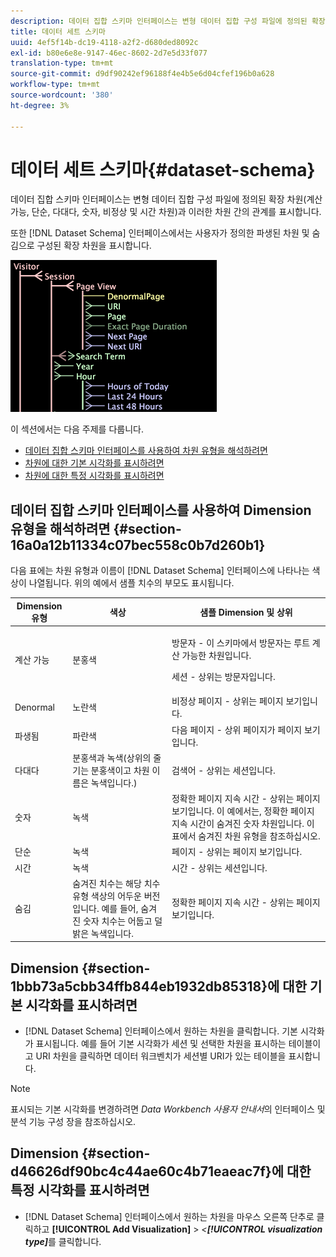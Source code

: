 ```yaml
---
description: 데이터 집합 스키마 인터페이스는 변형 데이터 집합 구성 파일에 정의된 확장 차원(계산 가능, 단순, 다대다, 숫자, 비정상 및 시간 차원)과 이러한 차원 간의 관계를 표시합니다.
title: 데이터 세트 스키마
uuid: 4ef5f14b-dc19-4118-a2f2-d680ded8092c
exl-id: b80e6e8e-9147-46ec-8602-2d7e5d33f077
translation-type: tm+mt
source-git-commit: d9df90242ef96188f4e4b5e6d04cfef196b0a628
workflow-type: tm+mt
source-wordcount: '380'
ht-degree: 3%

---
```


# 데이터 세트 스키마{#dataset-schema}

데이터 집합 스키마 인터페이스는 변형 데이터 집합 구성 파일에 정의된 확장 차원(계산 가능, 단순, 다대다, 숫자, 비정상 및 시간 차원)과 이러한 차원 간의 관계를 표시합니다.

또한 [!DNL Dataset Schema] 인터페이스에서는 사용자가 정의한 파생된 차원 및 숨김으로 구성된 확장 차원을 표시합니다.

![](assets/vis_DatasetSchema_Example.png)

이 섹션에서는 다음 주제를 다룹니다.

* [데이터 집합 스키마 인터페이스를 사용하여 차원 유형을 해석하려면](../../../../home/c-dataset-const-proc/c-dataset-config-tools/c-dataset-config-int/c-dataset-schema.md#section-16a0a12b11334c07bec558c0b7d260b1)
* [차원에 대한 기본 시각화를 표시하려면](../../../../home/c-dataset-const-proc/c-dataset-config-tools/c-dataset-config-int/c-dataset-schema.md#section-1bbb73a5cbb34ffb844eb1932db85318)
* [차원에 대한 특정 시각화를 표시하려면](../../../../home/c-dataset-const-proc/c-dataset-config-tools/c-dataset-config-int/c-dataset-schema.md#section-d46626df90bc4c44ae60c4b71eaeac7f)

## 데이터 집합 스키마 인터페이스를 사용하여 Dimension 유형을 해석하려면 {#section-16a0a12b11334c07bec558c0b7d260b1}

다음 표에는 차원 유형과 이름이 [!DNL Dataset Schema] 인터페이스에 나타나는 색상이 나열됩니다. 위의 예에서 샘플 치수의 부모도 표시됩니다.

<table id="table_20D1A9EAAED247338476C475C63255F5"> 
 <thead> 
  <tr> 
   <th colname="col1" class="entry"> Dimension 유형 </th> 
   <th colname="col2" class="entry"> 색상 </th> 
   <th colname="col3" class="entry"> 샘플 Dimension 및 상위 </th> 
  </tr> 
 </thead>
 <tbody> 
  <tr> 
   <td colname="col1"> 계산 가능 </td> 
   <td colname="col2"> 분홍색 </td> 
   <td colname="col3"> <p>방문자 - 이 스키마에서 방문자는 루트 계산 가능한 차원입니다. </p> <p> 세션 - 상위는 방문자입니다. </p> </td> 
  </tr> 
  <tr> 
   <td colname="col1"> Denormal </td> 
   <td colname="col2"> 노란색 </td> 
   <td colname="col3"> 비정상 페이지 - 상위는 페이지 보기입니다. </td> 
  </tr> 
  <tr> 
   <td colname="col1"> 파생됨 </td> 
   <td colname="col2"> 파란색 </td> 
   <td colname="col3"> 다음 페이지 - 상위 페이지가 페이지 보기입니다. </td> 
  </tr> 
  <tr> 
   <td colname="col1"> 다대다 </td> 
   <td colname="col2"> 분홍색과 녹색(상위의 줄기는 분홍색이고 차원 이름은 녹색입니다.) </td> 
   <td colname="col3"> 검색어 - 상위는 세션입니다. </td> 
  </tr> 
  <tr> 
   <td colname="col1"> 숫자 </td> 
   <td colname="col2"> 녹색 </td> 
   <td colname="col3"> 정확한 페이지 지속 시간 - 상위는 페이지 보기입니다. 이 예에서는, 정확한 페이지 지속 시간이 숨겨진 숫자 차원입니다. 이 표에서 숨겨진 차원 유형을 참조하십시오. </td> 
  </tr> 
  <tr> 
   <td colname="col1"> 단순 </td> 
   <td colname="col2"> 녹색 </td> 
   <td colname="col3"> 페이지 - 상위는 페이지 보기입니다. </td> 
  </tr> 
  <tr> 
   <td colname="col1"> 시간 </td> 
   <td colname="col2"> 녹색 </td> 
   <td colname="col3"> 시간 - 상위는 세션입니다. </td> 
  </tr> 
  <tr> 
   <td colname="col1"> 숨김 </td> 
   <td colname="col2"> 숨겨진 치수는 해당 치수 유형 색상의 어두운 버전입니다. 예를 들어, 숨겨진 숫자 치수는 어둡고 덜 밝은 녹색입니다. </td> 
   <td colname="col3"> 정확한 페이지 지속 시간 - 상위는 페이지 보기입니다. </td> 
  </tr> 
 </tbody> 
</table>

## Dimension {#section-1bbb73a5cbb34ffb844eb1932db85318}에 대한 기본 시각화를 표시하려면

* [!DNL Dataset Schema] 인터페이스에서 원하는 차원을 클릭합니다. 기본 시각화가 표시됩니다. 예를 들어 기본 시각화가 세션 및 선택한 차원을 표시하는 테이블이고 URI 차원을 클릭하면 데이터 워크벤치가 세션별 URI가 있는 테이블을 표시합니다.

>[!NOTE]
>
>표시되는 기본 시각화를 변경하려면 *Data Workbench 사용자 안내서*&#x200B;의 인터페이스 및 분석 기능 구성 장을 참조하십시오.

## Dimension {#section-d46626df90bc4c44ae60c4b71eaeac7f}에 대한 특정 시각화를 표시하려면

* [!DNL Dataset Schema] 인터페이스에서 원하는 차원을 마우스 오른쪽 단추로 클릭하고 **[!UICONTROL Add Visualization]** > *&lt;**[!UICONTROL visualization type]***&#x200B;를 클릭합니다.
